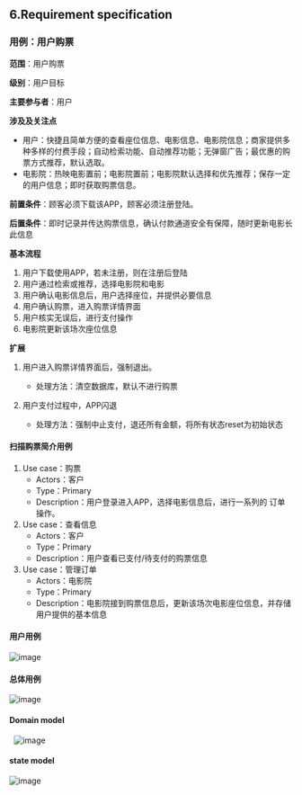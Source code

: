 ## 6.Requirement specification

### 用例：用户购票

**范围**：用户购票

**级别**：用户目标

**主要参与者**：用户

**涉及及关注点**

- 用户：快捷且简单方便的查看座位信息、电影信息、电影院信息；商家提供多种多样的付费手段；自动检索功能、自动推荐功能；无弹窗广告；最优惠的购票方式推荐，默认选取。
- 电影院：热映电影置前；电影院置前；电影院默认选择和优先推荐；保存一定的用户信息；即时获取购票信息。

**前置条件**：顾客必须下载该APP，顾客必须注册登陆。

**后置条件**：即时记录并传达购票信息，确认付款通道安全有保障，随时更新电影长此信息

**基本流程**
1. 用户下载使用APP，若未注册，则在注册后登陆
2. 用户通过检索或推荐，选择电影院和电影
3. 用户确认电影信息后，用户选择座位，并提供必要信息
4. 用户确认购票，进入购票详情界面
5. 用户核实无误后，进行支付操作
6. 电影院更新该场次座位信息

**扩展**

1. 用户进入购票详情界面后，强制退出。

    - 处理方法：清空数据库，默认不进行购票

2. 用户支付过程中，APP闪退

    - 处理方法：强制中止支付，退还所有金额，将所有状态reset为初始状态
    
#### 扫描购票简介用例

 1. Use case：购票
    - Actors：客户
    - Type：Primary
    -  Description：用户登录进入APP，选择电影信息后，进行一系列的 订单操作。
 2. Use case：查看信息
    - Actors：客户
    -  Type：Primary
    - Description：用户查看已支付/待支付的购票信息
 3. Use case：管理订单
    - Actors：电影院
    - Type：Primary
    - Description：电影院接到购票信息后，更新该场次电影座位信息，并存储用户提供的基本信息

#### 用户用例

![image](https://github.com/ABTicket/Initial-design-and-planning/blob/master/image/User%20use%20case.png)

#### 总体用例
![image](https://github.com/ABTicket/Initial-design-and-planning/blob/master/image/use%20case.png)
 
#### Domain model
 
![image](https://github.com/ABTicket/Initial-design-and-planning/blob/master/image/domain%20model.png) 

#### state model

![image](https://github.com/ABTicket/Initial-design-and-planning/blob/master/image/state%20model.png)
 
